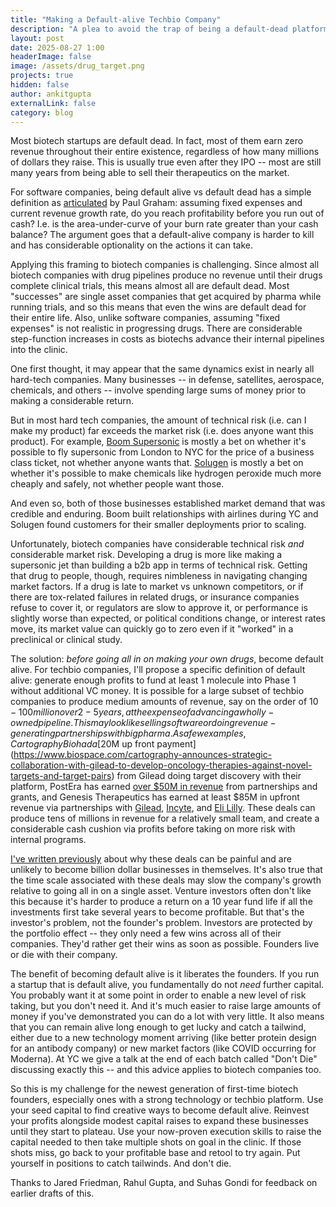 ```yaml
---
title: "Making a Default-alive Techbio Company"
description: "A plea to avoid the trap of being a default-dead platform biotech"
layout: post
date: 2025-08-27 1:00
headerImage: false
image: /assets/drug_target.png
projects: true
hidden: false 
author: ankitgupta
externalLink: false
category: blog
---
```


Most biotech startups are default dead. In fact, most of them earn zero revenue throughout their entire existence, regardless of how many millions of dollars they raise. This is usually true even after they IPO -- most are still many years from being able to sell their therapeutics on the market. 

For software companies, being default alive vs default dead has a simple definition as [articulated](https://paulgraham.com/aord.html) by Paul Graham: assuming fixed expenses and current revenue growth rate, do you reach profitability before you run out of cash? I.e. is the area-under-curve of your burn rate greater than your cash balance? The argument goes that a default-alive company is harder to kill and has considerable optionality on the actions it can take. 

Applying this framing to biotech companies is challenging. Since almost all biotech companies with drug pipelines produce no revenue until their drugs complete clinical trials, this means almost all are default dead. Most "successes" are single asset companies that get acquired by pharma while running trials, and so this means that even the wins are default dead for their entire life. Also, unlike software companies, assuming "fixed expenses" is not realistic in progressing drugs. There are considerable step-function increases in costs as biotechs advance their internal pipelines into the clinic. 

One first thought, it may appear that the same dynamics exist in nearly all hard-tech companies. Many businesses -- in defense, satellites, aerospace, chemicals, and others -- involve spending large sums of money prior to making a considerable return. 

But in most hard tech companies, the amount of technical risk (i.e. can I make my product) far exceeds the market risk (i.e. does anyone want this product). For example, [Boom Supersonic](https://boomsupersonic.com/) is mostly a bet on whether it's possible to fly supersonic from London to NYC for the price of a business class ticket, not whether anyone wants that. [Solugen](https://solugen.com/) is mostly a bet on whether it's possible to make chemicals like hydrogen peroxide much more cheaply and safely, not whether people want those. 

And even so, both of those businesses established market demand that was credible and enduring. Boom built relationships with airlines during YC and Solugen found customers for their smaller deployments prior to scaling. 

Unfortunately, biotech companies have considerable technical risk *and* considerable market risk. Developing a drug is more like making a supersonic jet than building a b2b app in terms of technical risk. Getting that drug to people, though, requires nimbleness in navigating changing market factors. If a drug is late to market vs unknown competitors, or if there are tox-related failures in related drugs, or insurance companies refuse to cover it, or regulators are slow to approve it, or performance is slightly worse than expected, or political conditions change, or interest rates move, its market value can quickly go to zero even if it "worked" in a preclinical or clinical study. 

The solution: *before going all in on making your own drugs*, become default alive. For techbio companies, I'll propose a specific definition of default alive: generate enough profits to fund at least 1 molecule into Phase 1 without additional VC money. It is possible for a large subset of techbio companies to produce medium amounts of revenue, say on the order of $10-100 million over 2-5 years, at the expense of advancing a wholly-owned pipeline. This may look like selling software or doing revenue-generating partnerships with big pharma. As a few examples, Cartography Bio had a [$20M up front payment](https://www.biospace.com/cartography-announces-strategic-collaboration-with-gilead-to-develop-oncology-therapies-against-novel-targets-and-target-pairs) from Gilead doing target discovery with their platform, PostEra has earned [over $50M in revenue](https://endpts.com/pfizer-extends-ai-drug-discovery-pact-with-postera-adding-adcs-to-deal/) from partnerships and grants, and Genesis Therapeutics has earned at least $85M in upfront revenue via partnerships with [Gilead](https://www.gilead.com/news/news-details/2024/gilead-and-genesis-therapeutics-announce-strategic-collaboration-to-discover-and-develop-novel-therapies), [Incyte](https://investor.incyte.com/news-releases/news-release-details/incyte-and-genesis-therapeutics-announce-strategic-ai-focused), and [Eli Lilly](https://endpoints.news/genentech-partnered-genesis-therapeutics-inks-newest-ai-discovery-deal-with-eli-lilly/). These deals can produce tens of millions in revenue for a relatively small team, and create a considerable cash cushion via profits before taking on more risk with internal programs. 

[I've written previously](https://ankitg.me/blog/2025/01/06/unfair-coins.html) about why these deals can be painful and are unlikely to become billion dollar businesses in themselves. It's also true that the time scale associated with these deals may slow the company's growth relative to going all in on a single asset. Venture investors often don't like this because it's harder to produce a return on a 10 year fund life if all the investments first take several years to become profitable. But that's the investor's problem, not the founder's problem. Investors are protected by the portfolio effect -- they only need a few wins across all of their companies. They'd rather get their wins as soon as possible. Founders live or die with their company.

The benefit of becoming default alive is it liberates the founders. If you run a startup that is default alive, you fundamentally do not *need* further capital. You probably want it at some point in order to enable a new level of risk taking, but you don't need it. And it's much easier to raise large amounts of money if you've demonstrated you can do a lot with very little. It also means that you can remain alive long enough to get lucky and catch a tailwind, either due to a new technology moment arriving (like better protein design for an antibody company) or new market factors (like COVID occurring for Moderna). At YC we give a talk at the end of each batch called "Don't Die" discussing exactly this -- and this advice applies to biotech companies too.

So this is my challenge for the newest generation of first-time biotech founders, especially ones with a strong technology or techbio platform. Use your seed capital to find creative ways to become default alive. Reinvest your profits alongside modest capital raises to expand these businesses until they start to plateau. Use your now-proven execution skills to raise the capital needed to then take multiple shots on goal in the clinic. If those shots miss, go back to your profitable base and retool to try again. Put yourself in positions to catch tailwinds. And don't die. 

Thanks to Jared Friedman, Rahul Gupta, and Suhas Gondi for feedback on earlier drafts of this.


